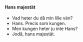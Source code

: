 #### Hans majestät

- Vad heter du då min lille vän?
- Hans. Precis som kungen.
- Men kungen heter ju inte Hans?
- Jodå, hans majestät.
